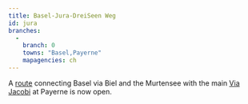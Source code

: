 ```yaml
---
title: Basel-Jura-DreiSeen Weg
id: jura
branches:
  -
    branch: 0
    towns: "Basel,Payerne"
    mapagencies: ch
---
```


A [route][0] connecting Basel via Biel and the Murtensee with the main [Via Jacobi][1] at Payerne is now open.

[0]: http://www.jakobsweg.ch/home/wegstrecken/anschlussweg-basel-jura-dreiseenweg/
[1]: jacobi.html